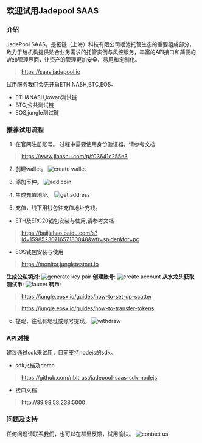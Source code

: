 ## 欢迎试用Jadepool SAAS

### 介绍
JadePool SAAS，是拓链（上海）科技有限公司瑶池托管生态的重要组成部分，致力于给机构提供贴合业务需求的托管实例与风控服务，丰富的API接口和简便的Web管理界面，让资产的管理更加安全、易用和定制化。

> https://saas.jadepool.io

试用服务我们会先开启ETH,NASH,BTC,EOS。
- ETH&NASH,kovan测试链
- BTC,公共测试链
- EOS,jungle测试链

### 推荐试用流程

1. 在官网注册账号。
过程中需要使用身份验证器，请参考文档
> https://www.jianshu.com/p/f03641c255e3

2. 创建wallet。
![create wallet](https://ws1.sinaimg.cn/large/006tNc79gy1g40iulo0hrj31400sgjs9.jpg)

3. 添加币种。
![add coin](https://ws1.sinaimg.cn/large/006tNc79gy1g40j1suxd2j31400sgdh1.jpg)

4. 生成充值地址。
![get address](https://ws1.sinaimg.cn/large/006tNc79gy1g40j5e7zhkj31400sgwf7.jpg)

5. 充值，线下用钱包往充值地址充钱。
- ETH及ERC20钱包安装与使用,请参考文档
> https://baijiahao.baidu.com/s?id=1598523071657180048&wfr=spider&for=pc
- EOS钱包安装与使用
> https://monitor.jungletestnet.io

**生成公私钥对**:
![generate key pair](https://ws3.sinaimg.cn/large/006tNc79gy1g40jgbqw2lj31h40sqdy6.jpg)
**创建账号**:
![create account](https://ws2.sinaimg.cn/large/006tNc79gy1g40jhaa4zjj31h60stwvl.jpg)
**从水龙头获取测试币**:
![faucet](https://ws1.sinaimg.cn/large/006tNc79gy1g40jloqpbej31hc0u01ae.jpg)
**转币**:
> https://jungle.eosx.io/guides/how-to-set-up-scatter

> https://jungle.eosx.io/guides/how-to-transfer-tokens

6. 提现，往私有地址或账号提现。
![withdraw](https://ws4.sinaimg.cn/large/006tNc79gy1g40jv7h8phj31400sg74x.jpg)

### API对接
建议通过sdk来试用，目前支持nodejs的sdk。
- sdk文档及demo
> https://github.com/nbltrust/jadepool-saas-sdk-nodejs
- 接口文档
> http://39.98.58.238:5000

### 问题及支持

任何问题请联系我们，也可以在群里反馈，试用愉快。
![contact us](https://ws4.sinaimg.cn/large/006tNc79gy1g40nfp311ij30iq0ibdgy.jpg)